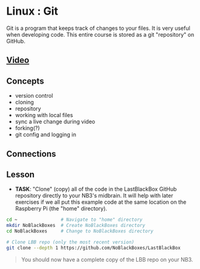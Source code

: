 # Linux : Git
Git is a program that keeps track of changes to your files. It is very useful when developing code. This entire course is stored as a git "repository" on GitHub.

## [Video](https://vimeo.com/1036825331)

## Concepts
- version control
- cloning
- repository
- working with local files
- sync a live change during video
- forking(?)
- git config and logging in

## Connections

## Lesson

- **TASK**: "Clone" (copy) all of the code in the LastBlackBox GitHub repository directly to your NB3's midbrain. It will help with later exercises if we all put this example code at the same location on the Raspberry Pi (the "home" directory).

```bash
cd ~                # Navigate to "home" directory
mkdir NoBlackBoxes  # Create NoBlackBoxes directory
cd NoBlackBoxes     # Change to NoBlackBoxes directory

# Clone LBB repo (only the most recent version)
git clone --depth 1 https://github.com/NoBlackBoxes/LastBlackBox
```
> You should now have a complete copy of the LBB repo on your NB3.